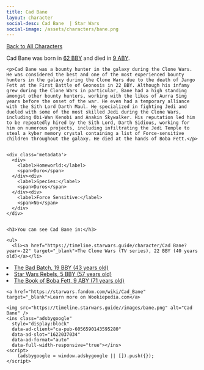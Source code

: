 ```yaml
---
title: Cad Bane
layout: character
social-desc: Cad Bane  | Star Wars
social-image: /assets/characters/bane.png
---
```

<a href="/character" class="smaller">Back to All Characters</a>

<div class="character-profile container">
  <div class="col-10">
    <p>
    Cad Bane     was born in <a href="https://timeline.starwars.guide/character/Cad Bane?year=-62" target="_blank">62 BBY</a> and died in <a href="https://timeline.starwars.guide/character/Cad Bane?year=9" target="_blank">9 ABY</a>.        
    </p>

    <p>Cad Bane was a bounty hunter in the galaxy during the Clone Wars. He was considered the best and one of the most experienced bounty hunters in the galaxy during the Clone Wars due to the death of Jango Fett at the First Battle of Geonosis in 22 BBY. Although his infamy grew during the Clone Wars in particular, Bane had a high standing amongst other bounty hunters, working with the likes of Aurra Sing years before the onset of the war. He even had a temporary alliance with the Sith Lord Darth Maul. He specialized in fighting Jedi and dueled with some of the most skilled Jedi during the Clone Wars, including Obi-Wan Kenobi and Anakin Skywalker. His reputation led him to be repeatedly hired by the Sith Lord, Darth Sidious, working for him on numerous projects, including infiltrating the Jedi Temple to steal a kyber memory crystal containing a list of Force-sensitive children throughout the galaxy. He died at the hands of Boba Fett.</p>


    <div class='metadata'>
      <div>
        <label>Homeworld:</label>
        <span>Duro</span>
      </div><div>
        <label>Species:</label>
        <span>Duros</span>
      </div><div>
        <label>Force Sensitive:</label>
        <span>No</span>
      </div>
    </div>


    <h3>You can see Cad Bane in:</h3>

    <ul>
      <li><a href="https://timeline.starwars.guide/character/Cad Bane?year=-22" target="_blank">The Clone Wars (TV series), 22 BBY (40 years old)</a></li>
  <li><a href="https://timeline.starwars.guide/character/Cad Bane?year=-19" target="_blank">The Bad Batch, 19 BBY (43 years old)</a></li>
  <li><a href="https://timeline.starwars.guide/character/Cad Bane?year=-5" target="_blank">Star Wars Rebels, 5 BBY (57 years old)</a></li>
  <li><a href="https://timeline.starwars.guide/character/Cad Bane?year=9" target="_blank">The Book of Boba Fett, 9 ABY (71 years old)</a></li>
    </ul>

    <a href="https://starwars.fandom.com/wiki/Cad_Bane" target="_blank">Learn more on Wookiepedia.com</a>
  </div>
  <div class="character_image col-2">
    
    <img src="https://timeline.starwars.guide//images/bane.png" alt="Cad Bane" />
    <ins class="adsbygoogle"
      style="display:block"
      data-ad-client="ca-pub-6056590143595280"
      data-ad-slot="1622037034"
      data-ad-format="auto"
      data-full-width-responsive="true"></ins>
    <script>
        (adsbygoogle = window.adsbygoogle || []).push({});
    </script>
  </div>
</div>
